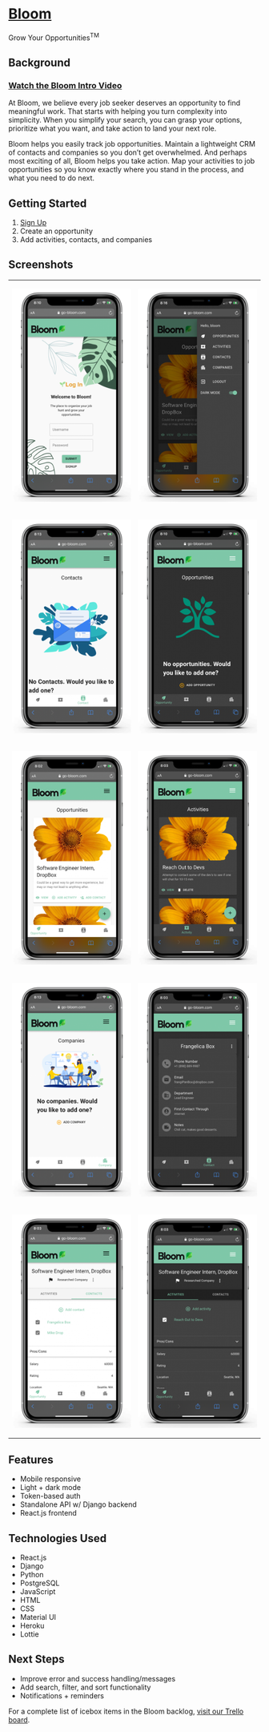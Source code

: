 # [Bloom](https://go-bloom.com)
Grow Your Opportunities<sup>TM</sup>

## Background

### [Watch the Bloom Intro Video](https://www.youtube.com/watch?v=s35vPfNzFJU)

At Bloom, we believe every job seeker deserves an opportunity to find meaningful work. That starts with helping you turn complexity into simplicity. When you simplify your search, you can grasp your options, prioritize what you want, and take action to land your next role.

Bloom helps you easily track job opportunities. Maintain a lightweight CRM of contacts and companies so you don’t get overwhelmed. And perhaps most exciting of all, Bloom helps you take action. Map your activities to job opportunities so you know exactly where you stand in the process, and what you need to do next.

## Getting Started

1. [Sign Up](https://go-bloom.com)
2. Create an opportunity
3. Add activities, contacts, and companies

## Screenshots
<table>

<tr>
<td>

![sign in light mode](src/Assets/screenshots/lightmode%20-%20signin.png)
</td>
<td>

![side nav dark mode](src/Assets/screenshots/darkmode%20-%20sidenav.png)
</td>
</tr>

<tr>
<td>

![companies empty light mode](src/Assets/screenshots/lightmode%20-%20contactsempty.png)
</td>
<td>

![opportunities detail empty dark mode](src/Assets/screenshots/darkmode%20-%20oppempty.png)
</td>
</tr>

<tr>
<td>

![opportunities index light mode](src/Assets/screenshots/lightmode-opp.png)
</td>
<td>

![activities dark mode](src/Assets/screenshots/darkmode-activities.png)
</td>
</tr>

<tr>
<td>

![companies light mode](src/Assets/screenshots/lightmode%20-%20companyempty.png)
</td>
<td>

![contacts detail page dark mode](src/Assets/screenshots/darkmode%20-%20contactsdetail.png)
</td>
</tr>

<tr>
<td>

![opportunity detail light mode](src/Assets/screenshots/lightmode%20-%20oppdetail.png)
</td>
<td>

![opportunities detail page dark mode](src/Assets/screenshots/darkmode%20-%20oppdetail.png)
</td>
</tr>

</table>


## Features

- Mobile responsive
- Light + dark mode
- Token-based auth
- Standalone API w/ Django backend
- React.js frontend

## Technologies Used

- React.js
- Django
- Python
- PostgreSQL
- JavaScript
- HTML
- CSS
- Material UI
- Heroku
- Lottie

## Next Steps

- Improve error and success handling/messages
- Add search, filter, and sort functionality
- Notifications + reminders

For a complete list of icebox items in the Bloom backlog, [visit our Trello board](https://trello.com/b/bTZJXCsD).